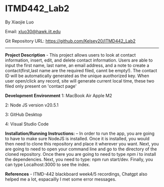 
# ITMD442_Lab2
By Xiaojie Luo

Email: xluo30@hawk.iit.edu


Git Repository URL: https://github.com/Kelsey20/ITMD442_Lab2

----

**Project Description** - This project allows users to look at contact information, insert, edit, and delete contact information. Users are able to input the first name, last name, an email address, and a note to create a contact(first,last name are the required filed, cannt be empty!). The contact ID will be automatically generated as the unique auothorized key. When user open/click any record, site will generate current local time, these two filed only present on 'contact page'

**Development Environment** 
1: MacBook Air Apple M2 

2: Node JS version v20.5.1 

3: GitHub Desktop 

4: Visual Studio Code

**Installation/Running Instructions:** – In order to run the app, you are going to have to make sure NodeJS is installed. Once it is installed, you would then need to clone this repository and place it wherever you want. Next, you are going to need to open your command line and go to the directory of the cloned repository. Once there you are going to need to type *npm i* to install the dependencies. Next, you need to type: npm run start/dev. Finally, you can type Localhost:3000 to see the index.


**References** - ITMD-442 blackboard week4/5 recordings, Chatgpt also helped me a lot, espacailly I met some error messages.